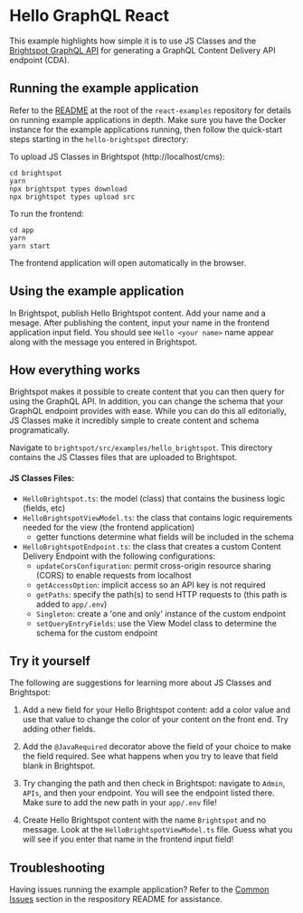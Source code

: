 # Hello GraphQL React

This example highlights how simple it is to use JS Classes and the [Brightspot GraphQL API](https://www.brightspot.com/documentation/brightspot-cms-developer-guide/latest/graphql-api) for generating a GraphQL Content Delivery API endpoint (CDA).

## Running the example application

Refer to the [README](/README.md) at the root of the `react-examples` repository for details on running example applications in depth. Make sure you have the Docker instance for the example applications running, then follow the quick-start steps starting in the `hello-brightspot` directory:

To upload JS Classes in Brightspot (http://localhost/cms):

```
cd brightspot
yarn
npx brightspot types download
npx brightspot types upload src

```

To run the frontend:

```
cd app
yarn
yarn start
```

The frontend application will open automatically in the browser.

## Using the example application

In Brightspot, publish Hello Brightspot content. Add your name and a mesage. After publishing the content, input your name in the frontend application input field. You should see `Hello <your name>` name appear along with the message you entered in Brightspot.

## How everything works

Brightspot makes it possible to create content that you can then query for using the GraphQL API. In addition, you can change the schema that your GraphQL endpoint provides with ease. While you can do this all editorially, JS Classes make it incredibly simple to create content and schema programatically.

Navigate to `brightspot/src/examples/hello_brightspot`. This directory contains the JS Classes files that are uploaded to Brightspot.

#### JS Classes Files:

- `HelloBrightspot.ts`: the model (class) that contains the business logic (fields, etc)
- `HelloBrightspotViewModel.ts`: the class that contains logic requirements needed for the view (the frontend application)
  - getter functions determine what fields will be included in the schema
- `HelloBrightspotEndpoint.ts`: the class that creates a custom Content Delivery Endpoint with the following configurations:
  - `updateCorsConfiguration`: permit cross-origin resource sharing (CORS) to enable requests from localhost
  - `getAccessOption`: implicit access so an API key is not required
  - `getPaths`: specify the path(s) to send HTTP requests to (this path is added to `app/.env`)
  - `Singleton`: create a 'one and only' instance of the custom endpoint
  - `setQueryEntryFields`: use the View Model class to determine the schema for the custom endpoint

## Try it yourself

The following are suggestions for learning more about JS Classes and Brightspot:

1. Add a new field for your Hello Brightspot content: add a color value and use that value to change the color of your content on the front end. Try adding other fields.

2. Add the `@JavaRequired` decorator above the field of your choice to make the field required. See what happens when you try to leave that field blank in Brightspot.

3. Try changing the path and then check in Brightspot: navigate to `Admin`, `APIs`, and then your endpoint. You will see the endpoint listed there. Make sure to add the new path in your `app/.env` file!

4. Create Hello Brightspot content with the name `Brightspot` and no message. Look at the `HelloBrightspotViewModel.ts` file. Guess what you will see if you enter that name in the frontend input field!

## Troubleshooting

Having issues running the example application? Refer to the [Common Issues](/README.md) section in the respository README for assistance.
